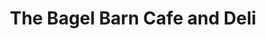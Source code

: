 ---
title: "The Bagel Barn Cafe and Deli"
url: /edgewater/the-bagel-barn-cafe-and-deli/
shop: Feinkost
---